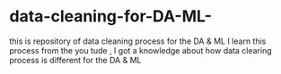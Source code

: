 # data-cleaning-for-DA-ML-
this is repository of data cleaning  process  for the DA &amp; ML 
I learn this process from the you tude , I got a knowledge about how data clearing process is different for the DA & ML 
